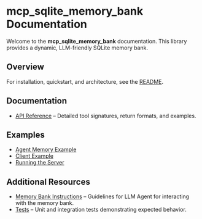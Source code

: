 # mcp_sqlite_memory_bank Documentation

Welcome to the **mcp_sqlite_memory_bank** documentation. This library provides a dynamic, LLM-friendly SQLite memory bank.

## Overview

For installation, quickstart, and architecture, see the [README](../README.md).

## Documentation

- [API Reference](api.md) – Detailed tool signatures, return formats, and examples.

## Examples

- [Agent Memory Example](../examples/agent_memory_example.py)
- [Client Example](../examples/client_example.py)
- [Running the Server](../examples/run_server.py)

## Additional Resources

- [Memory Bank Instructions](../examples/memory_instructions.md) – Guidelines for LLM Agent for interacting with the memory bank.
- [Tests](../tests) – Unit and integration tests demonstrating expected behavior.

